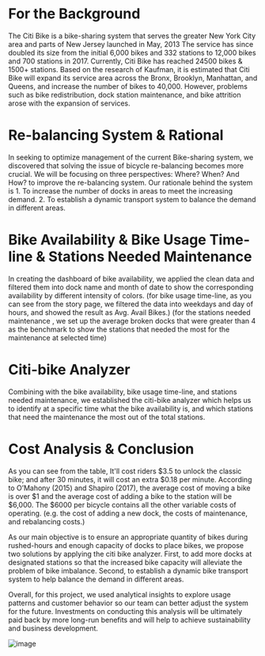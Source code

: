 
 
# For the Background
The Citi Bike is a bike-sharing system that serves the greater New York City area and parts of New Jersey launched in May, 2013
The service has since doubled its size from the initial 6,000 bikes and 332 stations to 12,000 bikes and 700 stations in 2017. Currently, Citi Bike has reached 24500 bikes & 1500+ stations.
Based on the research of Kaufman, it is estimated that Citi Bike will expand its service area across the Bronx, Brooklyn, Manhattan, and Queens, and increase the number of bikes to 40,000.
However, problems such as bike redistribution, dock station maintenance, and bike attrition arose with the expansion of services.
 
# Re-balancing System & Rational
In seeking to optimize management of the current Bike-sharing system, we discovered that solving the issue of bicycle re-balancing becomes more crucial.
We will be focusing on three perspectives: Where? When? And How? to improve the re-balancing system.
Our rationale behind the system is 1. To increase the number of docks in areas to meet the increasing demand. 2. To establish a dynamic transport system to balance the demand in different areas.
 
# Bike Availability & Bike Usage Time-line & Stations Needed Maintenance
In creating the dashboard of bike availability, we applied the clean data and filtered them into dock name and month of date to show the corresponding availability by different intensity of colors.
(for bike usage time-line, as you can see from the story page, we filtered the data into weekdays and day of hours, and showed the result as Avg. Avail Bikes.)
(for the stations needed maintenance , we set up the average broken docks that were greater than 4 as the benchmark to show the stations that needed the most for the maintenance at selected time)
 
# Citi-bike Analyzer
Combining with the bike availability, bike usage time-line, and stations needed maintenance, we established the citi-bike analyzer which helps us to identify at a specific time what the bike availability is, and which stations that need the maintenance the most out of the total stations.
 
 
# Cost Analysis & Conclusion
As you can see from the table, It'll cost riders $3.5 to unlock the classic bike; and after 30 minutes, it will cost an extra $0.18 per minute. According to O’Mahony (2015) and Shapiro (2017), the average cost of moving a bike is over $1 and the average cost of adding a bike to the station will be $6,000. The $6000 per bicycle contains all the other variable costs of operating. (e.g. the cost of adding a new dock, the costs of maintenance, and rebalancing costs.)
 
As our main objective is to ensure an appropriate quantity of bikes during rushed-hours and enough capacity of docks to place bikes, we propose two solutions by applying the citi bike analyzer. First, to add more docks at designated stations so that the increased bike capacity will alleviate the problem of bike imbalance. Second, to establish a dynamic bike transport system to help balance the demand in different areas.
 
Overall, for this project, we used analytical insights to explore usage patterns and customer behavior so our team can better adjust the system for the future. Investments on conducting this analysis will be ultimately paid back by more long-run benefits and will help to achieve sustainability and business development.

![image](https://user-images.githubusercontent.com/98541044/192917849-94420a14-b6bc-4c52-a38f-68395236e918.png)
